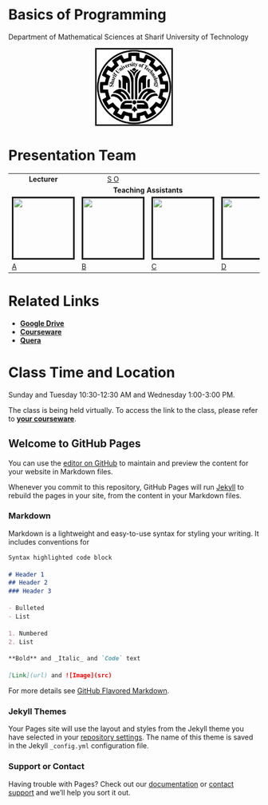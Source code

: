 

# Basics of Programming 
Department of Mathematical Sciences at Sharif University of Technology          
<center><img src=".\Images\SUT.png" alt="" border='3' height='150' width='150' /></center>

# Presentation Team

<table>
  <tr>
    <td><center><span style="font-weight:bold">Lecturer</span></center></td>
    <td><center><a href="https://nastaraan.github.io/test2/">S O</a><center></td>
  </tr>
      
  <tr>
    <td colspan="5"><center><span style="font-weight:bold">Teaching Assistants</span></center></td>
  </tr>
  <tr>
    <td><img src="" alt="" border='3' height='120' width='120' /></td>
    <td><img src="" alt="" border='3' height='120' width='120' /></td>
    <td><img src="" alt="" border='3' height='120' width='120' /></td>
    <td><img src="" alt="" border='3' height='120' width='120' /></td>
  </tr>
   <tr>
    <td><a href="">A</a></td>
    <td><a href="">B</a></td>
    <td><a href="">C</a></td>
    <td><a href="">D</a></td>
  </tr>
</table>


# Related Links

* [**Google Drive**](https://nastaraan.github.io/test2/)
* [**Courseware**](https://nastaraan.github.io/test2/)
* [**Quera**](https://nastaraan.github.io/test2/)


# Class Time and Location
Sunday and Tuesday 10:30-12:30 AM and Wednesday 1:00-3:00 PM.

The class is being held virtually. To access the link to the class, please refer to [**your courseware**](https://nastaraan.github.io/test2/).

## Welcome to GitHub Pages

You can use the [editor on GitHub](https://github.com/nastaraan/test2/edit/gh-pages/README.md) to maintain and preview the content for your website in Markdown files.

Whenever you commit to this repository, GitHub Pages will run [Jekyll](https://jekyllrb.com/) to rebuild the pages in your site, from the content in your Markdown files.

### Markdown

Markdown is a lightweight and easy-to-use syntax for styling your writing. It includes conventions for

```markdown
Syntax highlighted code block

# Header 1
## Header 2
### Header 3

- Bulleted
- List

1. Numbered
2. List

**Bold** and _Italic_ and `Code` text

[Link](url) and ![Image](src)
```

For more details see [GitHub Flavored Markdown](https://guides.github.com/features/mastering-markdown/).

### Jekyll Themes

Your Pages site will use the layout and styles from the Jekyll theme you have selected in your [repository settings](https://github.com/nastaraan/test2/settings). The name of this theme is saved in the Jekyll `_config.yml` configuration file.

### Support or Contact

Having trouble with Pages? Check out our [documentation](https://docs.github.com/categories/github-pages-basics/) or [contact support](https://github.com/contact) and we’ll help you sort it out.

